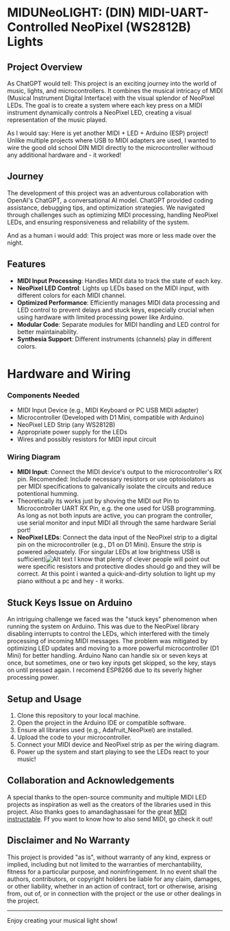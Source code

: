 # MIDUNeoLIGHT: (DIN) MIDI-UART-Controlled NeoPixel (WS2812B) Lights

## Project Overview

As ChatGPT would tell:
This project is an exciting journey into the world of music, lights, and microcontrollers. It combines the musical intricacy of MIDI (Musical Instrument Digital Interface) with the visual splendor of NeoPixel LEDs. The goal is to create a system where each key press on a MIDI instrument dynamically controls a NeoPixel LED, creating a visual representation of the music played. 

As I would say:
Here is yet another MIDI + LED + Arduino (ESP) project! Unlike multiple projects where USB to MIDI adapters are used, I wanted to wire the good old school DIN MIDI directly to the microcontroller withoud any additional hardware and - it worked!

## Journey

The development of this project was an adventurous collaboration with OpenAI's ChatGPT, a conversational AI model. ChatGPT provided coding assistance, debugging tips, and optimization strategies. We navigated through challenges such as optimizing MIDI processing, handling NeoPixel LEDs, and ensuring responsiveness and reliability of the system.

And as a human i would add: This project was more or less made over the night.

## Features

- **MIDI Input Processing**: Handles MIDI data to track the state of each key.
- **NeoPixel LED Control**: Lights up LEDs based on the MIDI input, with different colors for each MIDI channel.
- **Optimized Performance**: Efficiently manages MIDI data processing and LED control to prevent delays and stuck keys, especially crucial when using hardware with limited processing power like Arduino.
- **Modular Code**: Separate modules for MIDI handling and LED control for better maintainability.
- **Synthesia Support**: Different instruments (channels) play in different colors.

# Hardware and Wiring

### Components Needed

- MIDI Input Device (e.g., MIDI Keyboard or PC USB MIDI adapter)
- Microcontroller (Developed with D1 Mini, compatible with Arduino)
- NeoPixel LED Strip (any WS2812B)
- Appropriate power supply for the LEDs
- Wires and possibly resistors for MIDI input circuit

### Wiring Diagram

- **MIDI Input**: Connect the MIDI device's output to the microcontroller's RX pin. Recomended: Include necessary resistors or use optoisolators as per MIDI specifications to galvanically isolate the circuits and reduce potentional humming.
- Theoretically its works just by shoving the MIDI out Pin to Microcontroller UART RX Pin, e.g. the one used for USB programming. As long as not both inputs are active, you can program the controller, use serial monitor and input MIDI all through the same hardware Serial port! 
- **NeoPixel LEDs**: Connect the data input of the NeoPixel strip to a digital pin on the microcontroller (e.g., D1 on D1 Mini). Ensure the strip is powered adequately. (For singular LEDs at low brightness USB is sufficient)![Alt text](wiring-1.png)
I know that plenty of clever people will point out were specific resistors and protective diodes should go and they will be correct. At this point i wanted a quick-and-dirty solution to light up my piano without a pc and hey - it works.

## Stuck Keys Issue on Arduino

An intriguing challenge we faced was the "stuck keys" phenomenon when running the system on Arduino. This was due to the NeoPixel library disabling interrupts to control the LEDs, which interfered with the timely processing of incoming MIDI messages. The problem was mitigated by optimizing LED updates and moving to a more powerful microcontroller (D1 Mini) for better handling. Arduino Nano can handle six or seven keys at once, but sometimes, one or two key inputs get skipped, so the key, stays on until pressed again. I recomend ESP8266 due to its severly higher processing power.

## Setup and Usage

1. Clone this repository to your local machine.
2. Open the project in the Arduino IDE or compatible software.
3. Ensure all libraries used (e.g., Adafruit_NeoPixel) are installed.
4. Upload the code to your microcontroller.
5. Connect your MIDI device and NeoPixel strip as per the wiring diagram.
6. Power up the system and start playing to see the LEDs react to your music!

## Collaboration and Acknowledgements

A special thanks to the open-source community and multiple MIDI LED projects as inspiration as well as the creators of the libraries used in this project. Also thanks goes to amandaghassaei for the great [MIDI instructable](https://www.instructables.com/Send-and-Receive-MIDI-with-Arduino/). Ff you want to know how to also send MIDI, go check it out!

## Disclaimer and No Warranty

This project is provided "as is", without warranty of any kind, express or implied, including but not limited to the warranties of merchantability, fitness for a particular purpose, and noninfringement. In no event shall the authors, contributors, or copyright holders be liable for any claim, damages, or other liability, whether in an action of contract, tort or otherwise, arising from, out of, or in connection with the project or the use or other dealings in the project.


---

Enjoy creating your musical light show!
